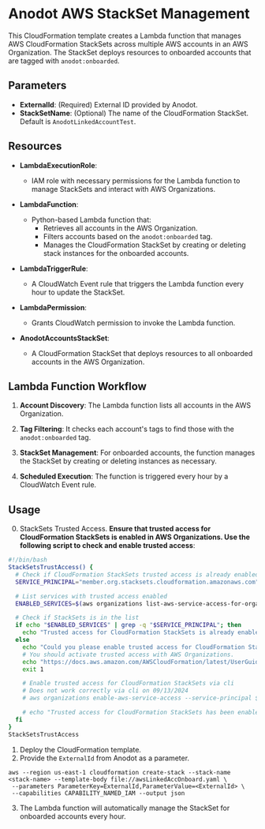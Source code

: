# Anodot AWS StackSet Management

This CloudFormation template creates a Lambda function that manages AWS CloudFormation StackSets across multiple AWS accounts in an AWS Organization. The StackSet deploys resources to onboarded accounts that are tagged with `anodot:onboarded`.

## Parameters

- **ExternalId**: (Required) External ID provided by Anodot.
- **StackSetName**: (Optional) The name of the CloudFormation StackSet. Default is `AnodotLinkedAccountTest`.

## Resources

- **LambdaExecutionRole**: 
  - IAM role with necessary permissions for the Lambda function to manage StackSets and interact with AWS Organizations.
  
- **LambdaFunction**: 
  - Python-based Lambda function that:
    - Retrieves all accounts in the AWS Organization.
    - Filters accounts based on the `anodot:onboarded` tag.
    - Manages the CloudFormation StackSet by creating or deleting stack instances for the onboarded accounts.

- **LambdaTriggerRule**: 
  - A CloudWatch Event rule that triggers the Lambda function every hour to update the StackSet.

- **LambdaPermission**: 
  - Grants CloudWatch permission to invoke the Lambda function.

- **AnodotAccountsStackSet**: 
  - A CloudFormation StackSet that deploys resources to all onboarded accounts in the AWS Organization.

## Lambda Function Workflow

1. **Account Discovery**: 
   The Lambda function lists all accounts in the AWS Organization.
   
2. **Tag Filtering**: 
   It checks each account's tags to find those with the `anodot:onboarded` tag.
   
3. **StackSet Management**: 
   For onboarded accounts, the function manages the StackSet by creating or deleting instances as necessary.

4. **Scheduled Execution**: 
   The function is triggered every hour by a CloudWatch Event rule.

## Usage
0. StackSets Trusted Access.
  **Ensure that trusted access for CloudFormation StackSets is enabled in AWS Organizations. Use the following script to check and enable trusted access**:
```bash
#!/bin/bash
StackSetsTrustAccess() {
  # Check if CloudFormation StackSets trusted access is already enabled
  SERVICE_PRINCIPAL="member.org.stacksets.cloudformation.amazonaws.com"

  # List services with trusted access enabled
  ENABLED_SERVICES=$(aws organizations list-aws-service-access-for-organization --query 'EnabledServicePrincipals[].ServicePrincipal' --output text)

  # Check if StackSets is in the list
  if echo "$ENABLED_SERVICES" | grep -q "$SERVICE_PRINCIPAL"; then
    echo "Trusted access for CloudFormation StackSets is already enabled."
  else
    echo "Could you please enable trusted access for CloudFormation StackSets..."
    # You should activate trusted access with AWS Organizations.
    echo "https://docs.aws.amazon.com/AWSCloudFormation/latest/UserGuide/stacksets-orgs-activate-trusted-access.html"
    exit 1

    # Enable trusted access for CloudFormation StackSets via cli
    # Does not work correctly via cli on 09/13/2024
    # aws organizations enable-aws-service-access --service-principal $SERVICE_PRINCIPAL

    # echo "Trusted access for CloudFormation StackSets has been enabled."
  fi
}
StackSetsTrustAccess
```
1. Deploy the CloudFormation template.
2. Provide the `ExternalId` from Anodot as a parameter.
```
aws --region us-east-1 cloudformation create-stack --stack-name <stack-name> --template-body file://awsLinkedAccOnboard.yaml \
 --parameters ParameterKey=ExternalId,ParameterValue=<ExternalId> \
 --capabilities CAPABILITY_NAMED_IAM --output json

```
3. The Lambda function will automatically manage the StackSet for onboarded accounts every hour.
